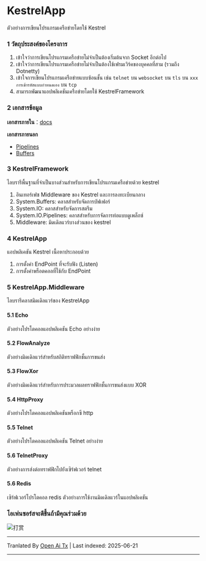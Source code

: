 # KestrelApp
ตัวอย่างการเขียนโปรแกรมเครือข่ายโดยใช้ Kestrel

### 1 วัตถุประสงค์ของโครงการ
1. เข้าใจว่าการเขียนโปรแกรมเครือข่ายไม่จำเป็นต้องเริ่มต้นจาก Socket อีกต่อไป
2. เข้าใจว่าการเขียนโปรแกรมเครือข่ายไม่จำเป็นต้องใช้เฟรมเวิร์คของบุคคลที่สาม (รวมถึง Dotnetty)
3. เข้าใจการเขียนโปรแกรมเครือข่ายแบบซ้อนชั้น เช่น `telnet` บน `websocket` บน `tls` บน `xxx การเข้ารหัสแบบกำหนดเอง` บน `tcp`
4. สามารถพัฒนาแอปพลิเคชันเครือข่ายโดยใช้ KestrelFramework

### 2 เอกสารข้อมูล
**เอกสารภายใน**：[docs](https://raw.githubusercontent.com/xljiulang/KestrelApp/master/docs)

**เอกสารภายนอก**
* [Pipelines](https://learn.microsoft.com/zh-cn/dotnet/standard/io/pipelines)
* [Buffers](https://learn.microsoft.com/zh-cn/dotnet/standard/io/buffers)

### 3 KestrelFramework
ไลบรารีพื้นฐานที่จำเป็นบางส่วนสำหรับการเขียนโปรแกรมเครือข่ายด้วย kestrel
1. อินเทอร์เฟซ Middleware ของ Kestrel และการลงทะเบียนกลาง
2. System.Buffers: คลาสสำหรับจัดการบัฟเฟอร์
3. System.IO: คลาสสำหรับจัดการสตรีม
4. System.IO.Pipelines: คลาสสำหรับการจัดการท่อแบบดูเพล็กซ์
5. Middleware: มิดเดิลแวร์บางส่วนของ kestrel

### 4 KestrelApp
แอปพลิเคชัน Kestrel เนื้อหาประกอบด้วย
1. การตั้งค่า EndPoint ที่จะรับฟัง (Listen)
2. การตั้งค่าพร็อตคอลที่ใช้กับ EndPoint

### 5 KestrelApp.Middleware
ไลบรารีคลาสมิดเดิลแวร์ของ KestrelApp
#### 5.1 Echo
ตัวอย่างโปรโตคอลแอปพลิเคชัน Echo อย่างง่าย

#### 5.2 FlowAnalyze
ตัวอย่างมิดเดิลแวร์สำหรับสถิติทราฟฟิกชั้นการขนส่ง

#### 5.3 FlowXor
ตัวอย่างมิดเดิลแวร์สำหรับการประมวลผลทราฟฟิกชั้นการขนส่งแบบ XOR

#### 5.4 HttpProxy
ตัวอย่างโปรโตคอลแอปพลิเคชันพร็อกซี http

#### 5.5 Telnet
ตัวอย่างโปรโตคอลแอปพลิเคชัน Telnet อย่างง่าย

#### 5.6 TelnetProxy
ตัวอย่างการส่งต่อทราฟฟิกไปยังเซิร์ฟเวอร์ telnet

#### 5.6 Redis
เซิร์ฟเวอร์โปรโตคอล redis ตัวอย่างการใช้งานมิดเดิลแวร์ในแอปพลิเคชัน

### โอเพ่นซอร์สจะดีขึ้นถ้ามีคุณร่วมด้วย
![打赏](https://raw.githubusercontent.com/xljiulang/KestrelApp/master/reward.png)

---

Tranlated By [Open Ai Tx](https://github.com/OpenAiTx/OpenAiTx) | Last indexed: 2025-06-21

---